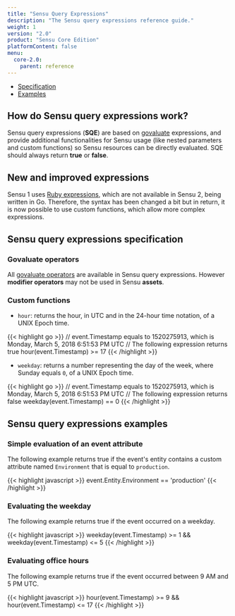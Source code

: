 ```yaml
---
title: "Sensu Query Expressions"
description: "The Sensu query expressions reference guide."
weight: 1
version: "2.0"
product: "Sensu Core Edition"
platformContent: false 
menu:
  core-2.0:
    parent: reference
---
```


- [Specification](#sensu-query-expressions-specification)
- [Examples](#sensu-query-expressions-examples)

## How do Sensu query expressions work?

Sensu query expressions (**SQE**) are based on [govaluate][1] expressions, and
provide additional functionalities for Sensu usage (like nested parameters and
custom functions) so Sensu resources can be directly evaluated. SQE should
always return **true** or **false**.

## New and improved expressions

Sensu 1 uses [Ruby expressions][2], which are not available in Sensu 2, being
written in Go. Therefore, the syntax has been changed a bit but in return, it is
now possible to use custom functions, which allow more complex expressions.

## Sensu query expressions specification

### Govaluate operators

All [govaluate operators][3] are available in Sensu query expressions. However
**modifier operators** may not be used in Sensu **assets**.

### Custom functions

* `hour`: returns the hour, in UTC and in the 24-hour time notation, of a UNIX
  Epoch time.

{{< highlight go >}}
// event.Timestamp equals to 1520275913, which is Monday, March 5, 2018 6:51:53 PM UTC
// The following expression returns true
hour(event.Timestamp) >= 17
{{< /highlight >}}

* `weekday`: returns a number representing the day of the week, where Sunday
  equals `0`, of a UNIX Epoch time.

{{< highlight go >}}
// event.Timestamp equals to 1520275913, which is Monday, March 5, 2018 6:51:53 PM UTC
// The following expression returns false
weekday(event.Timestamp) == 0
{{< /highlight >}}

## Sensu query expressions examples

### Simple evaluation of an event attribute

The following example returns true if the event's entity contains a custom
attribute named `Environment` that is equal to `production`.

{{< highlight javascript >}}
event.Entity.Environment == 'production'
{{< /highlight >}}

### Evaluating the weekday

The following example returns true if the event occurred on a weekday.

{{< highlight javascript >}}
weekday(event.Timestamp) >= 1 && weekday(event.Timestamp) <= 5
{{< /highlight >}}


### Evaluating office hours

The following example returns true if the event occurred between 9 AM and 5 PM
UTC.

{{< highlight javascript >}}
hour(event.Timestamp) >= 9 && hour(event.Timestamp) <= 17
{{< /highlight >}}

[1]: https://github.com/Knetic/govaluate
[2]: ../../../latest/reference/filters/#what-are-filter-attribute-eval-tokens
[3]: https://github.com/Knetic/govaluate/blob/master/MANUAL.md#operators
